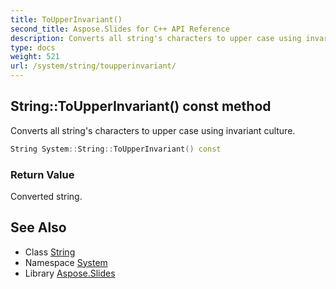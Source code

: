 ```yaml
---
title: ToUpperInvariant()
second_title: Aspose.Slides for C++ API Reference
description: Converts all string's characters to upper case using invariant culture.
type: docs
weight: 521
url: /system/string/toupperinvariant/
---
```

## String::ToUpperInvariant() const method


Converts all string's characters to upper case using invariant culture.

```cpp
String System::String::ToUpperInvariant() const
```


### Return Value

Converted string.

## See Also

* Class [String](../)
* Namespace [System](../../)
* Library [Aspose.Slides](../../../)